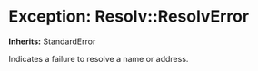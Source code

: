# Exception: Resolv::ResolvError
**Inherits:** StandardError
    

Indicates a failure to resolve a name or address.



